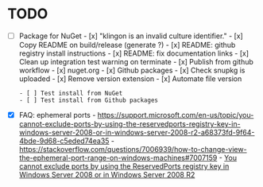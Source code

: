 # TODO

- [ ] Package for NuGet
      - [x] "klingon is an invalid culture identifier."
      - [x] Copy README on build/release (generate ?)
      - [x] README: github registry install instructions
      - [x] README: fix documentation links
      - [x] Clean up integration test warning on terminate
      - [x] Publish from github workflow
            - [x] nuget.org
            - [x] Github packages
            - [x] Check snupkg is uploaded
            - [x] Remove version extension
            - [x] Automate file version

      - [ ] Test install from NuGet
      - [ ] Test install from Github packages

- [x] FAQ: ephemeral ports
      - https://support.microsoft.com/en-us/topic/you-cannot-exclude-ports-by-using-the-reservedports-registry-key-in-windows-server-2008-or-in-windows-server-2008-r2-a68373fd-9f64-4bde-9d68-c5eded74ea35
      - https://stackoverflow.com/questions/7006939/how-to-change-view-the-ephemeral-port-range-on-windows-machines#7007159
      - [You cannot exclude ports by using the ReservedPorts registry key in Windows Server 2008 or in Windows Server 2008 R2](https://support.microsoft.com/en-us/topic/you-cannot-exclude-ports-by-using-the-reservedports-registry-key-in-windows-server-2008-or-in-windows-server-2008-r2-a68373fd-9f64-4bde-9d68-c5eded74ea35)